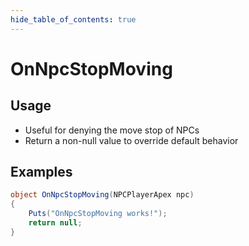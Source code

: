 ```yaml
---
hide_table_of_contents: true
---
```


# OnNpcStopMoving

## Usage

* Useful for denying the move stop of NPCs
* Return a non-null value to override default behavior

## Examples

```csharp title=""
object OnNpcStopMoving(NPCPlayerApex npc)
{
    Puts("OnNpcStopMoving works!");
    return null;
}
```
